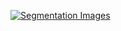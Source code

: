 [![Segmentation Images](http://img.youtube.com/vi/NxFrY3EcIMA/0.jpg)](http://www.youtube.com/watch?v=NxFrY3EcIMA "Segmentation Images")

